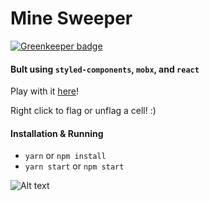 Mine Sweeper
============

[![Greenkeeper badge](https://badges.greenkeeper.io/alex-cory/mine-sweeper.svg)](https://greenkeeper.io/)

#### Bult using `styled-components`, `mobx`, and `react`

Play with it [here](https://alex-cory.github.io/mine-sweeper/)!

Right click to flag or unflag a cell! :)

#### Installation & Running
- `yarn` or `npm install`
- `yarn start` or `npm start`

![Alt text](./public/screenshot.png)
